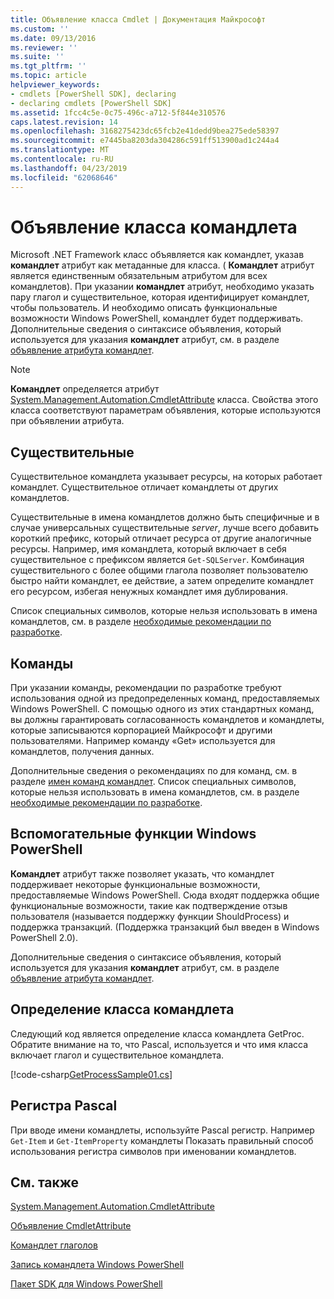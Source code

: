 ```yaml
---
title: Объявление класса Cmdlet | Документация Майкрософт
ms.custom: ''
ms.date: 09/13/2016
ms.reviewer: ''
ms.suite: ''
ms.tgt_pltfrm: ''
ms.topic: article
helpviewer_keywords:
- cmdlets [PowerShell SDK], declaring
- declaring cmdlets [PowerShell SDK]
ms.assetid: 1fcc4c5e-0c75-496c-a712-5f844e310576
caps.latest.revision: 14
ms.openlocfilehash: 3168275423dc65fcb2e41dedd9bea275ede58397
ms.sourcegitcommit: e7445ba8203da304286c591ff513900ad1c244a4
ms.translationtype: MT
ms.contentlocale: ru-RU
ms.lasthandoff: 04/23/2019
ms.locfileid: "62068646"
---
```

# <a name="cmdlet-class-declaration"></a>Объявление класса командлета

Microsoft .NET Framework класс объявляется как командлет, указав **командлет** атрибут как метаданные для класса. ( **Командлет** атрибут является единственным обязательным атрибутом для всех командлетов). При указании **командлет** атрибут, необходимо указать пару глагол и существительное, которая идентифицирует командлет, чтобы пользователь. И необходимо описать функциональные возможности Windows PowerShell, командлет будет поддерживать. Дополнительные сведения о синтаксисе объявления, который используется для указания **командлет** атрибут, см. в разделе [объявление атрибута командлет](./cmdlet-attribute-declaration.md).

> [!NOTE]
> **Командлет** определяется атрибут [System.Management.Automation.CmdletAttribute](/dotnet/api/System.Management.Automation.CmdletAttribute) класса. Свойства этого класса соответствуют параметрам объявления, которые используются при объявлении атрибута.

## <a name="nouns"></a>Существительные

Существительное командлета указывает ресурсы, на которых работает командлет. Существительное отличает командлеты от других командлетов.

Существительные в имена командлетов должно быть специфичные и в случае универсальных существительные *server*, лучше всего добавить короткий префикс, который отличает ресурса от другие аналогичные ресурсы. Например, имя командлета, который включает в себя существительное с префиксом является `Get-SQLServer`. Комбинация существительного с более общими глагола позволяет пользователю быстро найти командлет, ее действие, а затем определите командлет его ресурсом, избегая ненужных командлет имя дублирования.

Список специальных символов, которые нельзя использовать в имена командлетов, см. в разделе [необходимые рекомендации по разработке](./required-development-guidelines.md).

## <a name="verbs"></a>Команды

При указании команды, рекомендации по разработке требуют использования одной из предопределенных команд, предоставляемых Windows PowerShell. С помощью одного из этих стандартных команд, вы должны гарантировать согласованность командлетов и командлеты, которые записываются корпорацией Майкрософт и другими пользователями. Например команду «Get» используется для командлетов, получения данных.

Дополнительные сведения о рекомендациях по для команд, см. в разделе [имен команд командлет](./approved-verbs-for-windows-powershell-commands.md). Список специальных символов, которые нельзя использовать в имена командлетов, см. в разделе [необходимые рекомендации по разработке](./required-development-guidelines.md).

## <a name="supporting-windows-powershell-functionality"></a>Вспомогательные функции Windows PowerShell

**Командлет** атрибут также позволяет указать, что командлет поддерживает некоторые функциональные возможности, предоставляемые Windows PowerShell. Сюда входят поддержка общие функциональные возможности, такие как подтверждение отзыв пользователя (называется поддержку функции ShouldProcess) и поддержка транзакций. (Поддержка транзакций был введен в Windows PowerShell 2.0).

Дополнительные сведения о синтаксисе объявления, который используется для указания **командлет** атрибут, см. в разделе [объявление атрибута командлет](./cmdlet-attribute-declaration.md).

## <a name="cmdlet-class-definition"></a>Определение класса командлета

Следующий код является определение класса командлета GetProc. Обратите внимание на то, что Pascal, используется и что имя класса включает глагол и существительное командлета.

[!code-csharp[GetProcessSample01.cs](../../powershell-sdk-samples/SDK-2.0/csharp/GetProcessSample01/GetProcessSample01.cs#L33-L34 "GetProcessSample01.cs")]

## <a name="pascal-casing"></a>Регистра Pascal

При вводе имени командлеты, используйте Pascal регистр. Например `Get-Item` и `Get-ItemProperty` командлеты Показать правильный способ использования регистра символов при именовании командлетов.

## <a name="see-also"></a>См. также

[System.Management.Automation.CmdletAttribute](/dotnet/api/System.Management.Automation.CmdletAttribute)

[Объявление CmdletAttribute](./cmdlet-attribute-declaration.md)

[Командлет глаголов](./approved-verbs-for-windows-powershell-commands.md)

[Запись командлета Windows PowerShell](./writing-a-windows-powershell-cmdlet.md)

[Пакет SDK для Windows PowerShell](../windows-powershell-reference.md)
